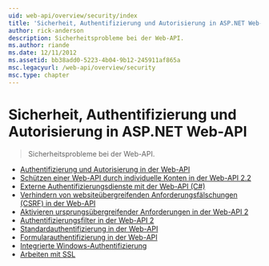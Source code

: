 ```yaml
---
uid: web-api/overview/security/index
title: 'Sicherheit, Authentifizierung und Autorisierung in ASP.NET Web-API | Microsoft-Dokumentation'
author: rick-anderson
description: Sicherheitsprobleme bei der Web-API.
ms.author: riande
ms.date: 12/11/2012
ms.assetid: bb38add0-5223-4b04-9b12-245911af865a
msc.legacyurl: /web-api/overview/security
msc.type: chapter
---
```

<a name="security-authentication-and-authorization-in-aspnet-web-api"></a>Sicherheit, Authentifizierung und Autorisierung in ASP.NET Web-API
====================
> Sicherheitsprobleme bei der Web-API.


- [Authentifizierung und Autorisierung in der Web-API](authentication-and-authorization-in-aspnet-web-api.md)
- [Schützen einer Web-API durch individuelle Konten in der Web-API 2.2](individual-accounts-in-web-api.md)
- [Externe Authentifizierungsdienste mit der Web-API (C#)](external-authentication-services.md)
- [Verhindern von websiteübergreifenden Anforderungsfälschungen (CSRF) in der Web-API](preventing-cross-site-request-forgery-csrf-attacks.md)
- [Aktivieren ursprungsübergreifender Anforderungen in der Web-API 2](enabling-cross-origin-requests-in-web-api.md)
- [Authentifizierungsfilter in der Web-API 2](authentication-filters.md)
- [Standardauthentifizierung in der Web-API](basic-authentication.md)
- [Formularauthentifizierung in der Web-API](forms-authentication.md)
- [Integrierte Windows-Authentifizierung](integrated-windows-authentication.md)
- [Arbeiten mit SSL](working-with-ssl-in-web-api.md)
